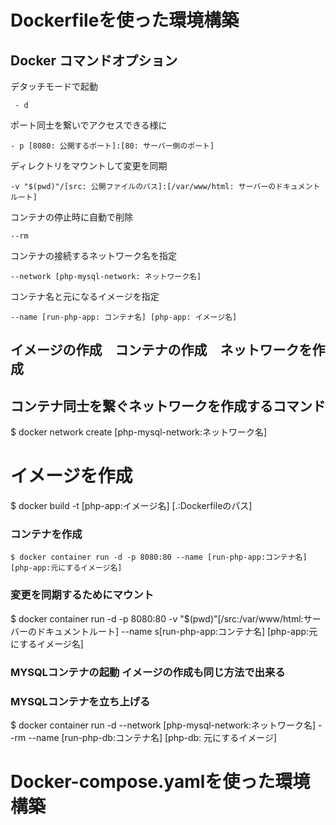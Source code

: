 # Dockerfileを使った環境構築
## Docker コマンドオプション

デタッチモードで起動 
```
 - d
```

ポート同士を繋いでアクセスできる様に
```
- p [8080: 公開するポート]:[80: サーバー側のポート]
```

ディレクトリをマウントして変更を同期
```
-v "$(pwd)"/[src: 公開ファイルのパス]:[/var/www/html: サーバーのドキュメントルート]
```

 コンテナの停止時に自動で削除
 ```
 --rm
 ```

 コンテナの接続するネットワーク名を指定
 ```
 --network [php-mysql-network: ネットワーク名]
 ```

 コンテナ名と元になるイメージを指定
 ```
 --name [run-php-app: コンテナ名] [php-app: イメージ名]
 ```

## イメージの作成　コンテナの作成　ネットワークを作成

## コンテナ同士を繋ぐネットワークを作成するコマンド
$ docker network create [php-mysql-network:ネットワーク名]

# イメージを作成
$ docker build -t [php-app:イメージ名] [.:Dockerfileのパス]

### コンテナを作成
```
$ docker container run -d -p 8080:80 --name [run-php-app:コンテナ名] [php-app:元にするイメージ名]
```

### 変更を同期するためにマウント
$ docker container run -d -p 8080:80 -v "$(pwd)"[/src:/var/www/html:サーバーのドキュメントルート] --name s[run-php-app:コンテナ名] [php-app:元にするイメージ名]

### MYSQLコンテナの起動 イメージの作成も同じ方法で出来る


### MYSQLコンテナを立ち上げる
$ docker container run -d --network [php-mysql-network:ネットワーク名] --rm --name [run-php-db:コンテナ名] [php-db: 元にするイメージ]


# Docker-compose.yamlを使った環境構築